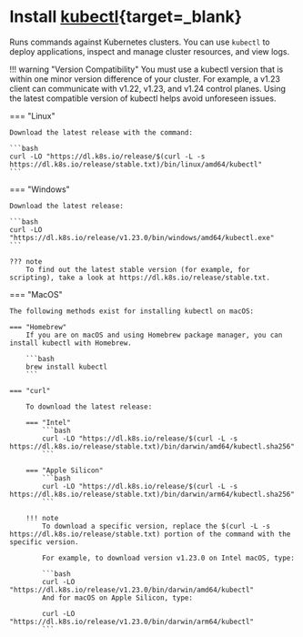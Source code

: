 # Install [kubectl](https://kubernetes.io/docs/tasks/tools/install-kubectl){target=_blank}

Runs commands against Kubernetes clusters. You can use `kubectl` to deploy applications, inspect and manage cluster resources, and view logs.

!!! warning "Version Compatibility"
    You must use a kubectl version that is within one minor version difference of your cluster. For example, a v1.23 client can communicate with v1.22, v1.23, and v1.24 control planes. Using the latest compatible version of kubectl helps avoid unforeseen issues.

=== "Linux"

    Download the latest release with the command:

    ```bash
    curl -LO "https://dl.k8s.io/release/$(curl -L -s https://dl.k8s.io/release/stable.txt)/bin/linux/amd64/kubectl"
    ```

=== "Windows"

    Download the latest release:

    ```bash
    curl -LO "https://dl.k8s.io/release/v1.23.0/bin/windows/amd64/kubectl.exe"
    ```

    ??? note
        To find out the latest stable version (for example, for scripting), take a look at https://dl.k8s.io/release/stable.txt.


=== "MacOS"

    The following methods exist for installing kubectl on macOS:

    === "Homebrew"
        If you are on macOS and using Homebrew package manager, you can install kubectl with Homebrew.
        
        ```bash
        brew install kubectl 
        ```
    
    === "curl"
        
        To download the latest release:

        === "Intel"
            ```bash
            curl -LO "https://dl.k8s.io/release/$(curl -L -s https://dl.k8s.io/release/stable.txt)/bin/darwin/amd64/kubectl.sha256"
            ```
            
        === "Apple Silicon"
            ```bash
            curl -LO "https://dl.k8s.io/release/$(curl -L -s https://dl.k8s.io/release/stable.txt)/bin/darwin/arm64/kubectl.sha256"
            ```

        !!! note
            To download a specific version, replace the $(curl -L -s https://dl.k8s.io/release/stable.txt) portion of the command with the specific version.

            For example, to download version v1.23.0 on Intel macOS, type:

            ```bash
            curl -LO "https://dl.k8s.io/release/v1.23.0/bin/darwin/amd64/kubectl"
            And for macOS on Apple Silicon, type:

            curl -LO "https://dl.k8s.io/release/v1.23.0/bin/darwin/arm64/kubectl"
            ```
    

